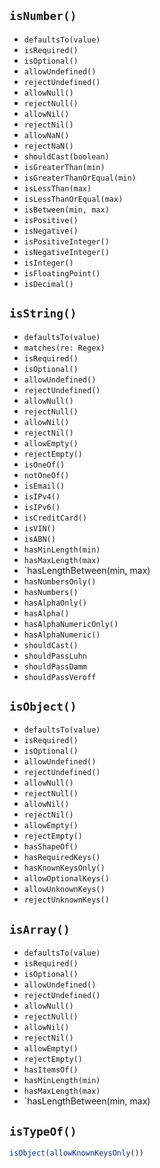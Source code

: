 ## `isNumber()`

* `defaultsTo(value)`
* `isRequired()`
* `isOptional()`
* `allowUndefined()`
* `rejectUndefined()`
* `allowNull()`
* `rejectNull()`
* `allowNil()`
* `rejectNil()`
* `allowNaN()`
* `rejectNaN()`
* `shouldCast(boolean)`
* `isGreaterThan(min)`
* `isGreaterThanOrEqual(min)`
* `isLessThan(max)`
* `isLessThanOrEqual(max)`
* `isBetween(min, max)`
* `isPositive()`
* `isNegative()`
* `isPositiveInteger()`
* `isNegativeInteger()`
* `isInteger()`
* `isFloatingPoint()`
* `isDecimal()`


## `isString()`
* `defaultsTo(value)`
* `matches(re: Regex)`
* `isRequired()`
* `isOptional()`
* `allowUndefined()`
* `rejectUndefined()`
* `allowNull()`
* `rejectNull()`
* `allowNil()`
* `rejectNil()`
* `allowEmpty()`
* `rejectEmpty()`
* `isOneOf()`
* `notOneOf()`
* `isEmail()`
* `isIPv4()`
* `isIPv6()`
* `isCreditCard()`
* `isVIN()`
* `isABN()`
* `hasMinLength(min)`
* `hasMaxLength(max)`
* `hasLengthBetween(min, max)
* `hasNumbersOnly()`
* `hasNumbers()`
* `hasAlphaOnly()`
* `hasAlpha()`
* `hasAlphaNumericOnly()`
* `hasAlphaNumeric()`
* `shouldCast()`
* `shouldPassLuhn`
* `shouldPassDamm`
* `shouldPassVeroff`

##  `isObject()`

* `defaultsTo(value)`
* `isRequired()`
* `isOptional()`
* `allowUndefined()`
* `rejectUndefined()`
* `allowNull()`
* `rejectNull()`
* `allowNil()`
* `rejectNil()`
* `allowEmpty()`
* `rejectEmpty()`
* `hasShapeOf()`
* `hasRequiredKeys()`
* `hasKnownKeysOnly()`
* `allowOptionalKeys()`
* `allowUnknownKeys()`
* `rejectUnknownKeys()`

## `isArray()`

* `defaultsTo(value)`
* `isRequired()`
* `isOptional()`
* `allowUndefined()`
* `rejectUndefined()`
* `allowNull()`
* `rejectNull()`
* `allowNil()`
* `rejectNil()`
* `allowEmpty()`
* `rejectEmpty()`
* `hasItemsOf()`
* `hasMinLength(min)`
* `hasMaxLength(max)`
* `hasLengthBetween(min, max)

## `isTypeOf()`

```javascript
isObject(allowKnownKeysOnly())
```

